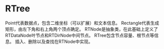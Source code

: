 # RTree
Point代表数据点，包含二维坐标（可以扩展）和文本信息。
Rectangle代表生成矩形，由左下角和右上角两个顶点确定。
RTNode是抽象类，在此基础上定义了RTDataNode叶节点和RTDirNode中间节点。
RTree包含节点容量、根节点等信息。
插入、删除以及查找在RTNode中实现。
